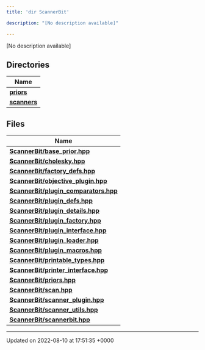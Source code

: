 ```yaml
---
title: 'dir ScannerBit'

description: "[No description available]"

---
```







[No description available]

## Directories

| Name           |
| -------------- |
| **[priors](/documentation/code/gambit_2-2/files/dir_fcd5a9dbbf1819829d7ec1014844ab30/#dir-priors)**  |
| **[scanners](/documentation/code/gambit_2-2/files/dir_d8899288cb095d9f40a7187612d7e0b7/#dir-scanners)**  |

## Files

| Name           |
| -------------- |
| **[ScannerBit/base_prior.hpp](/documentation/code/gambit_2-2/files/base__prior_8hpp/#file-base-prior.hpp)**  |
| **[ScannerBit/cholesky.hpp](/documentation/code/gambit_2-2/files/cholesky_8hpp/#file-cholesky.hpp)**  |
| **[ScannerBit/factory_defs.hpp](/documentation/code/gambit_2-2/files/factory__defs_8hpp/#file-factory-defs.hpp)**  |
| **[ScannerBit/objective_plugin.hpp](/documentation/code/gambit_2-2/files/objective__plugin_8hpp/#file-objective-plugin.hpp)**  |
| **[ScannerBit/plugin_comparators.hpp](/documentation/code/gambit_2-2/files/plugin__comparators_8hpp/#file-plugin-comparators.hpp)**  |
| **[ScannerBit/plugin_defs.hpp](/documentation/code/gambit_2-2/files/plugin__defs_8hpp/#file-plugin-defs.hpp)**  |
| **[ScannerBit/plugin_details.hpp](/documentation/code/gambit_2-2/files/plugin__details_8hpp/#file-plugin-details.hpp)**  |
| **[ScannerBit/plugin_factory.hpp](/documentation/code/gambit_2-2/files/plugin__factory_8hpp/#file-plugin-factory.hpp)**  |
| **[ScannerBit/plugin_interface.hpp](/documentation/code/gambit_2-2/files/plugin__interface_8hpp/#file-plugin-interface.hpp)**  |
| **[ScannerBit/plugin_loader.hpp](/documentation/code/gambit_2-2/files/plugin__loader_8hpp/#file-plugin-loader.hpp)**  |
| **[ScannerBit/plugin_macros.hpp](/documentation/code/gambit_2-2/files/plugin__macros_8hpp/#file-plugin-macros.hpp)**  |
| **[ScannerBit/printable_types.hpp](/documentation/code/gambit_2-2/files/printable__types_8hpp/#file-printable-types.hpp)**  |
| **[ScannerBit/printer_interface.hpp](/documentation/code/gambit_2-2/files/printer__interface_8hpp/#file-printer-interface.hpp)**  |
| **[ScannerBit/priors.hpp](/documentation/code/gambit_2-2/files/priors_8hpp/#file-priors.hpp)**  |
| **[ScannerBit/scan.hpp](/documentation/code/gambit_2-2/files/scan_8hpp/#file-scan.hpp)**  |
| **[ScannerBit/scanner_plugin.hpp](/documentation/code/gambit_2-2/files/scanner__plugin_8hpp/#file-scanner-plugin.hpp)**  |
| **[ScannerBit/scanner_utils.hpp](/documentation/code/gambit_2-2/files/scanner__utils_8hpp/#file-scanner-utils.hpp)**  |
| **[ScannerBit/scannerbit.hpp](/documentation/code/gambit_2-2/files/scannerbit_8hpp/#file-scannerbit.hpp)**  |






-------------------------------

Updated on 2022-08-10 at 17:51:35 +0000
